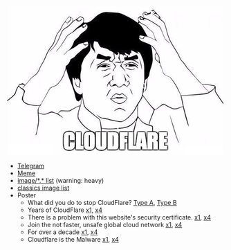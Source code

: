 ![](watcloudflare.jpg)


- [Telegram](telegram/)
- [Meme](meme/)
- [image/\*.\* list](images.md) (warning: heavy)
- [classics image list](../subfiles/classics/img/README.md)
- Poster
  - What did you do to stop CloudFlare? [Type A](poster/typeA.jpg), [Type B](poster/typeB.jpg)
  - Years of CloudFlare [x1](poster/cfyears.jpg), [x4](poster/cfyears_x4.jpg)
  - There is a problem with this website's security certificate. [x1](poster/insecure.jpg), [x4](poster/insecure_x4.jpg)
  - Join the not faster, unsafe global cloud network [x1](poster/nocloudflarejoin.jpg), [x4](poster/nocloudflarejoin_x4.jpg)
  - For over a decade [x1](poster/foroveradecade.jpg), [x4](poster/foroveradecade_x4.jpg)
  - Cloudflare is the Malware [x1](poster/cfmalware.jpg), [x4](poster/cfmalware_x4.jpg)
